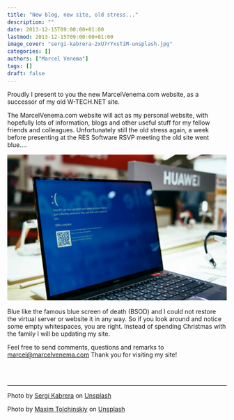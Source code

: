 ```yaml
---
title: "New blog, new site, old stress..."
description: ""
date: 2013-12-15T09:00:00+01:00
lastmod: 2013-12-15T09:00:00+01:00
image_cover: "sergi-kabrera-2xU7rYxsTiM-unsplash.jpg"
categories: []
authors: ["Marcel Venema"] 
tags: []
draft: false
---
```


Proudly I present to you the new MarcelVenema.com website, as a successor of my old W-TECH.NET site. 

The MarcelVenema.com website will act as my personal website, with hopefully lots of information, blogs and other useful stuff for my fellow friends and colleagues. Unfortunately still the old stress again, a week before presenting at the RES Software RSVP meeting the old site went blue…. 

![BSOD](maxim-tolchinskiy-SA-gNINw0Q4-unsplash.jpg)

Blue like the famous blue screen of death (BSOD) and I could not restore the virtual server or website it in any way. So if you look around and notice some empty whitespaces, you are right. Instead of spending Christmas with the family I will be updating my site.

Feel free to send comments, questions and remarks to marcel@marcelvenema.com Thank you for visiting my site!

&nbsp;  
&nbsp;  

---

Photo by <a href="https://unsplash.com/@skabrera?utm_content=creditCopyText&utm_medium=referral&utm_source=unsplash">Sergi Kabrera</a> on <a href="https://unsplash.com/photos/white-computer-keyboard-2xU7rYxsTiM?utm_content=creditCopyText&utm_medium=referral&utm_source=unsplash">Unsplash</a>

Photo by <a href="https://unsplash.com/@shaikhulud?utm_content=creditCopyText&utm_medium=referral&utm_source=unsplash">Maxim Tolchinskiy</a> on <a href="https://unsplash.com/photos/black-laptop-computer-on-white-table-SA-gNINw0Q4?utm_content=creditCopyText&utm_medium=referral&utm_source=unsplash">Unsplash</a>

&nbsp;
    
